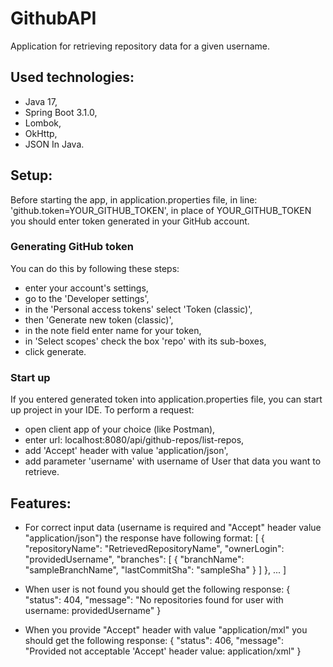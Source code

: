 # GithubAPI

Application for retrieving repository data for a given username.

## Used technologies:
- Java 17,
- Spring Boot 3.1.0,
- Lombok,
- OkHttp,
- JSON In Java.

## Setup:
Before starting the app, in application.properties file, in line:
'github.token=YOUR_GITHUB_TOKEN', in place of YOUR_GITHUB_TOKEN you 
should enter token generated in your GitHub account.

### Generating GitHub token
You can do this by following these steps:
- enter your account's settings,
- go to the 'Developer settings',
- in the 'Personal access tokens' select 'Token (classic)',
- then 'Generate new token (classic)',
- in the note field enter name for your token,
- in 'Select scopes' check the box 'repo' with its sub-boxes,
- click generate.

### Start up
If you entered generated token into application.properties file, you can 
start up project in your IDE. To perform a request:
- open client app of your choice (like Postman), 
- enter url: localhost:8080/api/github-repos/list-repos,
- add 'Accept' header with value 'application/json', 
- add parameter 'username' with username of User that data you want to retrieve.

## Features:
- For correct input data (username is required and "Accept" header
value "application/json") the response have following format:
    [
        {
            "repositoryName": "RetrievedRepositoryName",
            "ownerLogin": "providedUsername",
                "branches": [
                {
                    "branchName": "sampleBranchName",
                    "lastCommitSha": "sampleSha"
                }
            ]
        }, ...
    ]

- When user is not found you should get the following response:
    {
        "status": 404,
        "message": "No repositories found for user with username: providedUsername"
    }

- When you provide "Accept" header with value "application/mxl" you should 
get the following response:
    {
        "status": 406,
        "message": "Provided not acceptable 'Accept' header value: application/xml"
    }
